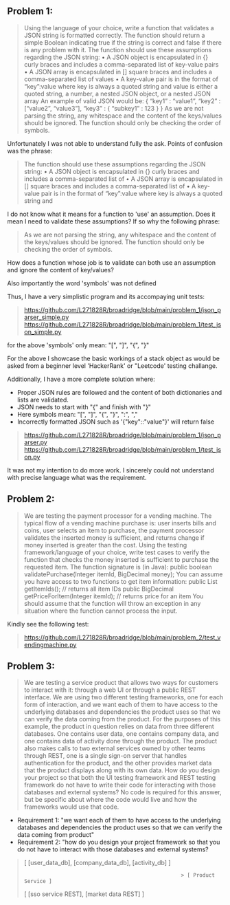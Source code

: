 
## Problem 1: 

> Using the language of your choice, write a function that validates a JSON string is
> formatted correctly. The function should return a simple Boolean indicating true if the string is
> correct and false if there is any problem with it.
> The function should use these assumptions regarding the JSON string:
> • A JSON object is encapsulated in {} curly braces and includes a comma-separated list of
> key-value pairs
> • A JSON array is encapsulated in [] square braces and includes a comma-separated list of
> values
> • A key-value pair is in the format of “key”:value where key is always a quoted string and
> value is either a quoted string, a number, a nested JSON object, or a nested JSON array
> An example of valid JSON would be:
> { “key1” : “value1”, “key2” : [“value2”, “value3”], “key3” : { “subkey1” : 123 } }
> As we are not parsing the string, any whitespace and the content of the keys/values should be
> ignored. The function should only be checking the order of symbols.
> 

Unfortunately I was not able to understand fully the ask. Points of confusion 
was the phrase:

> The function should use these assumptions regarding the JSON string:
> • A JSON object is encapsulated in {} curly braces and includes a comma-separated list of
> • A JSON array is encapsulated in [] square braces and includes a comma-separated list of
> • A key-value pair is in the format of “key”:value where key is always a quoted string and

I do not know what it means for a function to 'use' an assumption.
Does it mean I need to validate these assumptions?
If so why the following phrase:

> As we are not parsing the string, any whitespace and the content of the keys/values should be
> ignored. The function should only be checking the order of symbols.

How does a function whose job is to validate can both use an assumption and ignore
the content of key/values?

Also importantly the word 'symbols' was not defined

Thus, I have a very simplistic program and its accompaying unit tests:

> https://github.com/L271828R/broadridge/blob/main/problem_1/json_parser_simple.py
> https://github.com/L271828R/broadridge/blob/main/problem_1/test_json_simple.py

for the above 'symbols' only mean: "[", "]", "{", "}"

For the above I showcase the basic workings of a stack object as would be asked
from a beginner level 'HackerRank' or "Leetcode' testing challange.


Additionally, I have a more complete solution where:

* Proper JSON rules are followed and the content of both dictionaries and lists are validated.
* JSON needs to start with "{" and finish with "}" 
* Here symbols mean: "[", "]", "{", "}", ":", ","
* Incorrectly formatted JSON such as '{"key"::"value"}' will return false

> https://github.com/L271828R/broadridge/blob/main/problem_1/json_parser.py
> https://github.com/L271828R/broadridge/blob/main/problem_1/test_json.py

It was not my intention to do more work. I sincerely could not understand
with precise language what was the requirement.


## Problem 2: 

> We are testing the payment processor for a vending machine. The typical flow of a
> vending machine purchase is: user inserts bills and coins, user selects an item to purchase, the
> payment processor validates the inserted money is sufficient, and returns change if money
> inserted is greater than the cost.
> Using the testing framework/language of your choice, write test cases to verify the function
> that checks the money inserted is sufficient to purchase the requested item. The function
> signature is (in Java):
> public boolean validatePurchase(Integer itemId, BigDecimal money);
> You can assume you have access to two functions to get item information:
> public List<Integer> getItemIds(); // returns all item IDs
> public BigDecimal getPriceForItem(Integer itemId); // returns price for an item
> You should assume that the function will throw an exception in any situation where the
> function cannot process the input.
> 

Kindly see the following test:

> https://github.com/L271828R/broadridge/blob/main/problem_2/test_vendingmachine.py




## Problem 3:

> We are testing a service product that allows two ways for customers to interact with
> it: through a web UI or through a public REST interface. We are using two different testing
> frameworks, one for each form of interaction, and we want each of them to have access to the
> underlying databases and dependencies the product uses so that we can verify the data coming
> from the product.
> For the purposes of this example, the product in question relies on data from three different
> databases. One contains user data, one contains company data, and one contains data of
> activity done through the product. The product also makes calls to two external services owned
> by other teams through REST, one is a single sign-on server that handles authentication for the
> product, and the other provides market data that the product displays along with its own data.
> How do you design your project so that both the UI testing framework and REST testing
> framework do not have to write their code for interacting with those databases and external
> systems? No code is required for this answer, but be specific about where the code would live
> and how the frameworks would use that code.

* Requirement 1: "we want each of them to have access to the underlying databases and dependencies the product uses so that we can verify the data coming from product"
* Requirement 2: "how do you design your project framework so that you do not have to interact with those databases and external systems?


> [ [user_data_db], [company_data_db], [activity_db] ] 
>
>                                                        > [ Product Service ]
>
> [ [sso service REST], [market data REST] ] 




